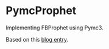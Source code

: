 # PymcProphet
Implementing FBProphet using Pymc3.

Based on this [blog entry](https://www.ritchievink.com/blog/2018/10/09/build-facebooks-prophet-in-pymc3-bayesian-time-series-analyis-with-generalized-additive-models/).
